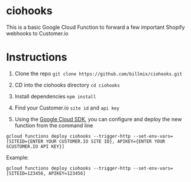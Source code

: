 # ciohooks
This is a basic Google Cloud Function to forward a few important Shopify webhooks to Customer.io

# Instructions
1. Clone the repo
```git clone https://github.com/billmix/ciohooks.git```

2. CD into the ciohooks directory
```cd ciohooks```

3. Install dependencies
```npm install```

4. Find your Customer.io `site id` and `api key`

5. Using the [Google Cloud SDK](https://cloud.google.com/sdk/docs/how-to), you can configure and deploy the new function from the command line

```gcloud functions deploy ciohooks --trigger-http --set-env-vars=[SITEID={ENTER YOUR CUSTOMER.IO SITE ID}, APIKEY={ENTER YOUR SCUSTOMER.IO API KEY}]```

Example:

```gcloud functions deploy ciohooks --trigger-http --set-env-vars=[SITEID=123456, APIKEY=123456]```




